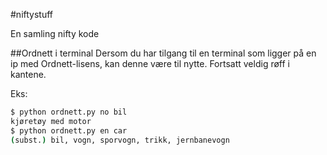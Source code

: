 #niftystuff

En samling nifty kode

##Ordnett i terminal
Dersom du har tilgang til en terminal som ligger på en ip med Ordnett-lisens, kan denne være til nytte. Fortsatt veldig røff i kantene.

Eks:

```bash
$ python ordnett.py no bil
kjøretøy med motor
$ python ordnett.py en car
(subst.) bil, vogn, sporvogn, trikk, jernbanevogn
```
